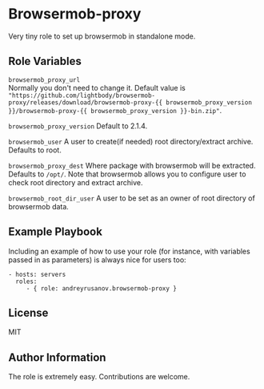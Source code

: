 Browsermob-proxy
================

Very tiny role to set up browsermob in standalone mode. 


Role Variables
--------------

`browsermob_proxy_url`   
Normally you don't need to change it. Default value is `"https://github.com/lightbody/browsermob-proxy/releases/download/browsermob-proxy-{{ browsermob_proxy_version }}/browsermob-proxy-{{ browsermob_proxy_version }}-bin.zip"`.

`browsermob_proxy_version`
Default to 2.1.4.

`browsermob_user`
A user to create(if needed) root directory/extract archive. Defaults to root. 

`browsermob_proxy_dest`
Where package with browsermob will be extracted. Defaults to `/opt/`. Note that browsermob allows
you to configure user to check root directory and extract archive. 

`browsermob_root_dir_user`
A user to be set as an owner of root directory of browsermob data.
 

Example Playbook
----------------

Including an example of how to use your role (for instance, with variables passed in as parameters) is always nice for users too:

    - hosts: servers
      roles:
         - { role: andreyrusanov.browsermob-proxy }

License
-------

MIT

Author Information
------------------

The role is extremely easy. Contributions are welcome.
